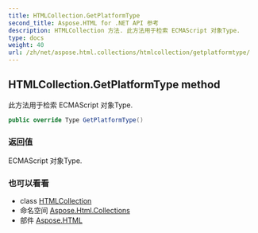 ```yaml
---
title: HTMLCollection.GetPlatformType
second_title: Aspose.HTML for .NET API 参考
description: HTMLCollection 方法. 此方法用于检索 ECMAScript 对象Type.
type: docs
weight: 40
url: /zh/net/aspose.html.collections/htmlcollection/getplatformtype/
---
```

## HTMLCollection.GetPlatformType method

此方法用于检索 ECMAScript 对象Type.

```csharp
public override Type GetPlatformType()
```

### 返回值

ECMAScript 对象Type.

### 也可以看看

* class [HTMLCollection](../)
* 命名空间 [Aspose.Html.Collections](../../htmlcollection/)
* 部件 [Aspose.HTML](../../../)


